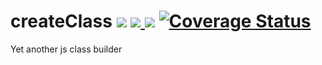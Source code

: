 <h1>createClass <a target="_blank" href="https://travis-ci.org/borovin/createClass">
<img src="https://travis-ci.org/borovin/createClass.svg?branch=master"/></a>
<a target="_blank" href="https://david-dm.org/borovin/createClass">
<img src="https://david-dm.org/borovin/createClass.svg"/>
</a>
<a href="https://www.codacy.com/app/borovin/createClass?utm_source=github.com&amp;utm_medium=referral&amp;utm_content=borovin/createClass&amp;utm_campaign=Badge_Grade"><img src="https://api.codacy.com/project/badge/Grade/f5fb4176165b45c8b66626244aac4a70"/></a>
<a href='https://coveralls.io/github/borovin/createClass?branch=master'><img src='https://coveralls.io/repos/github/borovin/createClass/badge.svg?branch=master' alt='Coverage Status' /></a></h1>

Yet another js class builder
